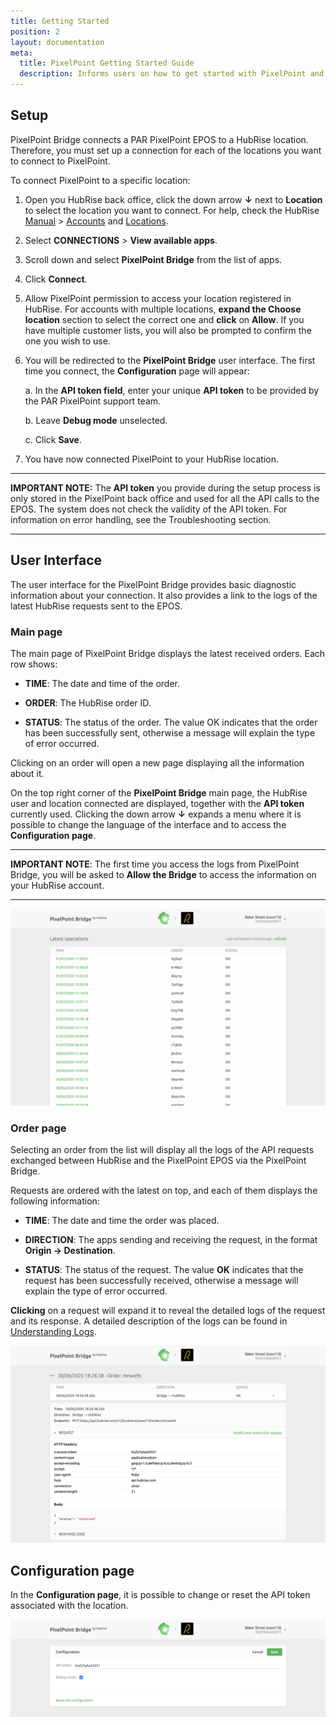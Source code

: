 ```yaml
---
title: Getting Started
position: 2
layout: documentation
meta:
  title: PixelPoint Getting Started Guide
  description: Informs users on how to get started with PixelPoint and PixelPoint Bridge.
---
```


## Setup

PixelPoint Bridge connects a PAR PixelPoint EPOS to a HubRise location. Therefore, you must set up a connection for each of the locations you want to connect to PixelPoint. 

To connect PixelPoint to a specific location:

1.  Open you HubRise back office, click the down arrow **&#8595;** next to **Location** to select the location you want to connect. For help, check the HubRise [Manual](/docs) > [Accounts](/docs/account) and [Locations](/docs/locations). 

2.  Select **CONNECTIONS** > **View available apps**.

3.  Scroll down and select **PixelPoint Bridge** from the list of apps.

4.  Click **Connect**.

5.  Allow PixelPoint permission to access your location registered in HubRise. For accounts with multiple locations, **expand the Choose location** section to select the correct one and **click** on **Allow**. If you have multiple customer lists, you will also be prompted to confirm the one you wish to use.

6.  You will be redirected to the **PixelPoint Bridge** user interface. The first time you connect, the **Configuration** page will appear:

    a.  In the **API token field**, enter your unique **API token** to be provided by the PAR PixelPoint support team. 

    b.  Leave **Debug mode** unselected.

    c.  Click **Save**.

7.  You have now connected PixelPoint to your HubRise location.

---

**IMPORTANT NOTE:** The **API token** you provide during the setup process is only stored in the PixelPoint back office and used for all the API calls to the EPOS. The system does not check the validity of the API token. For information on error handling, see the Troubleshooting section.

---

## User Interface

The user interface for the PixelPoint Bridge provides basic diagnostic information about your connection. It also provides a link to the logs of the latest HubRise requests sent to the EPOS.

### Main page

The main page of PixelPoint Bridge displays the latest received orders. Each row shows:

* **TIME**: The date and time of the order.

* **ORDER**: The HubRise order ID.

* **STATUS**: The status of the order. The value OK indicates that the order has been successfully sent, otherwise a message will explain the type of error occurred.

Clicking on an order will open a new page displaying all the information about it.

On the top right corner of the **PixelPoint Bridge** main page, the HubRise user and location connected are displayed, together with the **API token** currently used.  Clicking the down arrow **&#8595;** expands a menu where it is possible to change the language of the interface and to access the **Configuration page**. 
 
---

**IMPORTANT NOTE**: The first time you access the logs from PixelPoint Bridge, you will be asked to **Allow the Bridge** to access the information on your HubRise account.

---

![Main page](../images/004-en-main-page.png)

### Order page

Selecting an order from the list will display all the logs of the API requests exchanged between HubRise and the PixelPoint EPOS via the PixelPoint Bridge. 

Requests are ordered with the latest on top, and each of them displays the following information:

* **TIME**: The date and time the order was placed.

* **DIRECTION**: The apps sending and receiving the request, in the format **Origin → Destination**.

* **STATUS**: The status of the request. The value **OK** indicates that the request has been successfully received, otherwise a message will explain the type of error occurred.

**Clicking** on a request will expand it to reveal the detailed logs of the request and its response. A detailed description of the logs can be found in [Understanding Logs](/apps/pixelpoint/understanding-logs).

![Order page](../images/002-en-orders-page.png)

## Configuration page

In the **Configuration page**, it is possible to change or reset the API token associated with the location. 

![Configuration page](../images/003-en-configuration-page.png)